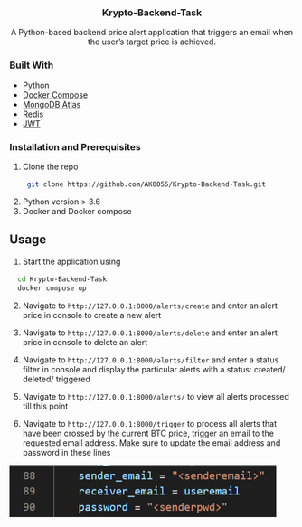 
<h3 align="center">Krypto-Backend-Task</h3>
<p align="center">
    A Python-based backend price alert application that triggers an email when the user’s target price is
achieved.
    <br /></p>

### Built With

- [Python](https://www.python.org/)
- [Docker Compose](https://docs.docker.com/compose/)
- [MongoDB Atlas](https://www.mongodb.com/)
- [Redis](https://redis.io/)
- [JWT](https://jwt.io/)

### Installation and Prerequisites
1. Clone the repo
    ```sh
     git clone https://github.com/AK0055/Krypto-Backend-Task.git
    ```
2. Python version > 3.6
3. Docker and Docker compose


## Usage
1. Start the application using
```sh
  cd Krypto-Backend-Task
  docker compose up
  ```
2. Navigate to `http://127.0.0.1:8000/alerts/create` and enter an alert price in console to create a new alert

3. Navigate to `http://127.0.0.1:8000/alerts/delete` and enter an alert price in console to delete an alert

4. Navigate to `http://127.0.0.1:8000/alerts/filter` and enter a status filter in console and display the particular alerts with a status: created/ deleted/ triggered

5. Navigate to `http://127.0.0.1:8000/alerts/` to view all alerts processed till this point

6. Navigate to `http://127.0.0.1:8000/trigger` to process all alerts that have been crossed by the current BTC price, trigger an email to the requested email address.  Make sure to update the email address and password in these lines
<div style="tab-size: 2">
 <img src="emailpwd.png" alt="img" width="472" height="92">
</div>
 
